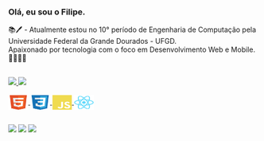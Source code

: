 ### Olá, eu sou o Filipe. 

📚🖊 - Atualmente estou no 10° período de Engenharia de Computação pela Universidade Federal da Grande Dourados - UFGD. <br/> 
Apaixonado por tecnologia com o foco em Desenvolvimento Web e Mobile. ✌🏽🤙🏽

##

<div>
  <a href="https://github.com/lipearaujo">
  <img height="180em" src="https://github-readme-stats.vercel.app/api?username=lipearaujo&show_icons=true&theme=dark&include_all_commits=true&count_private=true"/>
  <img height="180em" src="https://github-readme-stats.vercel.app/api/top-langs/?username=lipearaujo&layout=compact&langs_count=7&theme=dark"/>
</div>

<div style="display: inline_block"><br>
  <img align="center" alt="Lipe-HTML" height="30" width="40" src="https://raw.githubusercontent.com/devicons/devicon/master/icons/html5/html5-original.svg">
  <img align="center" alt="Lipe-CSS" height="30" width="40" src="https://raw.githubusercontent.com/devicons/devicon/master/icons/css3/css3-original.svg">
  <img align="center" alt="Lipe-Js" height="30" width="40" src="https://raw.githubusercontent.com/devicons/devicon/master/icons/javascript/javascript-plain.svg">
  <img align="center" alt="Lipe-React" height="30" width="40" src="https://raw.githubusercontent.com/devicons/devicon/master/icons/react/react-original.svg">
</div>

  ##

<div> 
 
  <a href="https://www.instagram.com/lipecensi" target="_blank"><img src="https://img.shields.io/badge/-Instagram-%23E4405F?style=for-the-badge&logo=instagram&logoColor=white" target="_blank"></a>
  <a href = "mailto:filipecensi@hotmail.com.com"><img src="https://img.shields.io/badge/-Email-%23333?style=for-the-badge&logo=gmail&logoColor=white" target="_blank"></a>
  <a href="https://www.linkedin.com/in/marcos-filipe-censi-de-araujo-337486136/" target="_blank"><img src="https://img.shields.io/badge/-LinkedIn-%230077B5?style=for-the-badge&logo=linkedin&logoColor=white" target="_blank"></a>  
</div>
